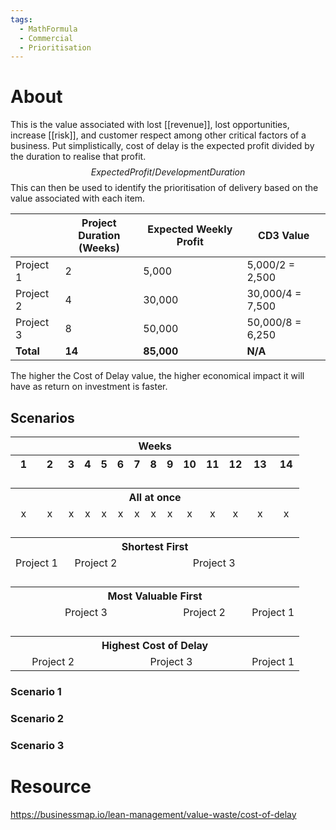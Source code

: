 ```yaml
---
tags:
  - MathFormula
  - Commercial
  - Prioritisation
---
```

# About
This is the value associated with lost [[revenue]], lost opportunities, increase [[risk]], and customer respect among other critical factors of a business. Put simplistically, cost of delay is the expected profit divided by the duration to realise that profit.
$$ Expected Profit / Development Duration $$
This can then be used to identify the prioritisation of delivery based on the value associated with each item. 

|           | **Project Duration<br>(Weeks)** | **Expected Weekly Profit** | **CD3 Value**    |
| --------- | ------------------------------- | -------------------------- | ---------------- |
| Project 1 | 2                               | 5,000                      | 5,000/2 = 2,500  |
| Project 2 | 4                               | 30,000                     | 30,000/4 = 7,500 |
| Project 3 | 8                               | 50,000                     | 50,000/8 = 6,250 |
| **Total** | **14**                          | **85,000**                 | **N/A**          |

The higher the Cost of Delay value, the higher economical impact it will have as return on investment is faster.

## Scenarios

<html>
	<body>
		<Table style="width: 100%">
			<tr>
				<th colspan=14 style="text-align:center;">Weeks</th>
			</tr>
			<tr>
				<th style="text-align:center;">1</th>
				<th style="text-align:center;">2</th>
				<th style="text-align:center;">3</th>
				<th style="text-align:center;">4</th>
				<th style="text-align:center;">5</th>
				<th style="text-align:center;">6</th>
				<th style="text-align:center;">7</th>
				<th style="text-align:center;">8</th>
				<th style="text-align:center;">9</th>
				<th style="text-align:center;">10</th>
				<th style="text-align:center;">11</th>
				<th style="text-align:center;">12</th>
				<th style="text-align:center;">13</th>
				<th style="text-align:center;">14</th>
			</tr>
			<tr>
				<th style="border:none;" colspan=14/>
			</tr>
			<tr>
				<th style="border:none;" colspan=14/>
			</tr>
			<tr>
				<th style="border:none;" colspan=14 />
			</tr>
			<tr>
				<th colspan=14 style="text-align:center;">All at once</th>
			</tr>
			<tr>
				<td style="text-align:center;">x</td>
				<td style="text-align:center;">x</td>
				<td style="text-align:center;">x</td>
				<td style="text-align:center;">x</td>
				<td style="text-align:center;">x</td>
				<td style="text-align:center;">x</td>
				<td style="text-align:center;">x</td>
				<td style="text-align:center;">x</td>
				<td style="text-align:center;">x</td>
				<td style="text-align:center;">x</td>
				<td style="text-align:center;">x</td>
				<td style="text-align:center;">x</td>
				<td style="text-align:center;">x</td>
				<td style="text-align:center;">x</td>
			</tr>
			<tr>
				<th style="border:none;" colspan=14/>
			</tr>
			<tr>
				<th style="border:none;" colspan=14 />
			</tr>
			<tr>
				<th style="border:none;" colspan=14 />
			</tr>
			<tr>
				<th colspan=14 style="text-align:center;">Shortest First</th>
			</tr>
			<tr>
				<td colspan="2" style="text-align:center">Project 1</td>
				<td colspan="4" style="text-align:center">Project 2</td>
				<td colspan="8" style="text-align:center">Project 3</td>
			</tr>
			<tr>
				<th style="border:none;" colspan=14 />
			</tr>
			<tr>
				<th style="border:none;" colspan=14/>
			</tr>
			<tr>
				<th style="border:none;" colspan=14 />
			</tr>
			<tr>
				<th colspan=14 style="text-align:center;">Most Valuable First</th>
			</tr>
			<tr>
				<td colspan="8" style="text-align:center">Project 3</td>
				<td colspan="4" style="text-align:center">Project 2</td>
				<td colspan="2" style="text-align:center">Project 1</td>
			</tr>
			<tr>
				<th style="border:none;" colspan=14/>
			</tr>
			<tr>
				<th style="border:none;" colspan=14/>
			</tr>
			<tr>
				<th style="border:none;" colspan=14 />
			</tr>
			<tr>
				<th colspan=14 style="text-align:center;">Highest Cost of Delay</th>
			</tr>
			<tr>
				<td colspan="4" style="text-align:center">Project 2</td>
				<td colspan="8" style="text-align:center">Project 3</td>
				<td colspan="2" style="text-align:center">Project 1</td>
			</tr>
		</Table>
	</body>
</html>

### Scenario 1

### Scenario 2

### Scenario 3

# Resource
https://businessmap.io/lean-management/value-waste/cost-of-delay